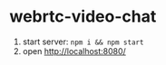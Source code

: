 # webrtc-video-chat

1. start server: ``` npm i && npm start ```
2. open [http://localhost:8080/](http://localhost:8080/)